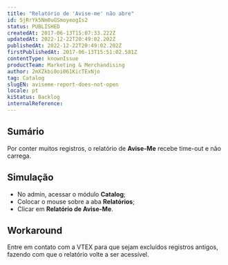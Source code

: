 ```yaml
---
title: "Relatório de 'Avise-me' não abre"
id: 5jRrYk5Nm0uGSmoyeogIs2
status: PUBLISHED
createdAt: 2017-06-13T15:07:33.222Z
updatedAt: 2022-12-22T20:49:02.202Z
publishedAt: 2022-12-22T20:49:02.202Z
firstPublishedAt: 2017-06-13T15:51:02.581Z
contentType: knownIssue
productTeam: Marketing & Merchandising
author: 2mXZkbi0oi061KicTExNjo
tag: Catalog
slugEN: aviseme-report-does-not-open
locale: pt
kiStatus: Backlog
internalReference: 
---
```


## Sumário

Por conter muitos registros, o relatório de **Avise-Me** recebe time-out e não carrega.

## Simulação

- No admin, acessar o módulo **Catalog**;
- Colocar o mouse sobre a aba **Relatórios**;
- Clicar em **Relatório de Avise-Me**.

## Workaround

Entre em contato com a VTEX para que sejam excluídos registros antigos, fazendo com que o relatório volte a ser acessível.

